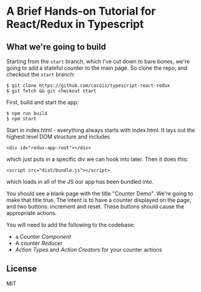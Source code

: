# A Brief Hands-on Tutorial for React/Redux in Typescript

## What we're going to build

Starting from the `start` branch, which I've cut down to bare bones, we're going to add a stateful counter to the main page. So clone the repo, and checkout the `start` branch:

    $ git clone https://github.com/cacois/typescript-react-redux
    $ git fetch && git checkout start

First, build and start the app:

    $ npm run build
    $ npm start

Start in index.html - everything always starts with index.html. It lays out the highest level DOM structure and includes 

    <div id="redux-app-root"></div>
    
which just puts in a specific div we can hook into later. Then it does this:

    <script src="dist/bundle.js"></script>

which loads in all of the JS our app has been bundled into.

You should see a blank page with the title "Counter Demo". We're going to make that title true. The intent is to have a counter displayed on the page, and two buttons: increment and reset. These buttons should cause the appropriate actions.

You will need to add the following to the codebase:

* a Counter _Component_
* A counter _Reducer_
* _Action Types_ and _Action Creators_ for your counter actions

## License

MIT
